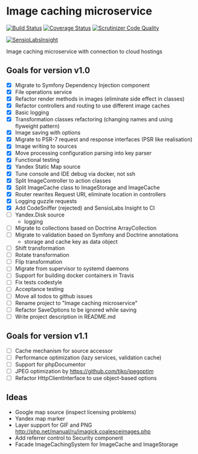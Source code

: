 # Image caching microservice

[![Build Status](https://travis-ci.org/strider2038/imgcache-service.svg?branch=master)](https://travis-ci.org/strider2038/imgcache-service) [![Coverage Status](https://coveralls.io/repos/github/strider2038/imgcache-service/badge.svg?branch=master)](https://coveralls.io/github/strider2038/imgcache-service?branch=master) [![Scrutinizer Code Quality](https://scrutinizer-ci.com/g/strider2038/imgcache-service/badges/quality-score.png?b=master)](https://scrutinizer-ci.com/g/strider2038/imgcache-service/?branch=master)

[![SensioLabsInsight](https://insight.sensiolabs.com/projects/cfe1201a-7dab-4eeb-9b00-f0edd63a1690/big.png)](https://insight.sensiolabs.com/projects/cfe1201a-7dab-4eeb-9b00-f0edd63a1690)

Image caching microservice with connection to cloud hostings

## Goals for version v1.0

- [x] Migrate to Symfony Dependency Injection component
- [x] File operations service
- [x] Refactor render methods in images (eliminate side effect in classes)
- [x] Refactor controllers and routing to use different image caches
- [x] Basic logging
- [x] Transformation classes refactoring (changing names and using flyweight pattern)
- [x] Image saving with options
- [x] Migrate to PSR-7 request and response interfaces (PSR like realisation)
- [x] Image writing to sources
- [x] Move processing configuration parsing into key parser
- [x] Functional testing
- [x] Yandex Static Map source
- [x] Tune console and IDE debug via docker, not ssh
- [x] Split ImageController to action classes
- [x] Split ImageCache class to ImageStorage and ImageCache
- [x] Router rewrites Request URI, eliminate location in controllers
- [x] Logging guzzle requests
- [x] Add CodeSniffer (rejected) and SensioLabs Insight to CI
- [ ] Yandex.Disk source
  - logging
- [ ] Migrate to collections based on Doctrine ArrayCollection
- [ ] Migrate to validation based on Symfony and Doctrine annotations
  - storage and cache key as data object
- [ ] Shift transformation
- [ ] Rotate transformation
- [ ] Flip transformation
- [ ] Migrate from supervisor to systemd daemons
- [ ] Support for building docker containers in Travis
- [ ] Fix tests codestyle
- [ ] Acceptance testing
- [ ] Move all todos to github issues
- [ ] Rename project to "Image caching microservice"
- [ ] Refactor SaveOptions to be ignored while saving
- [ ] Write project description in README.md

## Goals for version v1.1
- [ ] Cache mechanism for source accessor
- [ ] Performance optimization (lazy services, validation cache)
- [ ] Support for phpDocumentor
- [ ] JPEG optimization by https://github.com/tjko/jpegoptim
- [ ] Refactor HttpClientInterface to use object-based options

## Ideas
- Google map source (inspect licensing problems)
- Yandex map marker
- Layer support for GIF and PNG http://php.net/manual/ru/imagick.coalesceimages.php
- Add referrer control to Security component
- Facade ImageCachingSystem for ImageCache and ImageStorage
